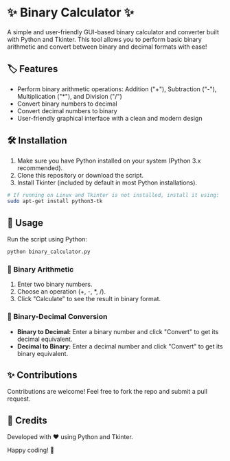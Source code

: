 # ✨ Binary Calculator ✨

A simple and user-friendly GUI-based binary calculator and converter built with Python and Tkinter. This tool allows you to perform basic binary arithmetic and convert between binary and decimal formats with ease! 

## 🏷️ Features
- Perform binary arithmetic operations: Addition ("+"), Subtraction ("-"), Multiplication ("*"), and Division ("/")
- Convert binary numbers to decimal 
- Convert decimal numbers to binary
- User-friendly graphical interface with a clean and modern design 

## 🛠️ Installation
1. Make sure you have Python installed on your system (Python 3.x recommended).
2. Clone this repository or download the script.
3. Install Tkinter (included by default in most Python installations).

```sh
# If running on Linux and Tkinter is not installed, install it using:
sudo apt-get install python3-tk
```

## 🔄 Usage
Run the script using Python:
```sh
python binary_calculator.py
```

### 🔢 Binary Arithmetic
1. Enter two binary numbers.
2. Choose an operation (+, -, *, /).
3. Click "Calculate" to see the result in binary format.

### 🔄 Binary-Decimal Conversion
- **Binary to Decimal:** Enter a binary number and click "Convert" to get its decimal equivalent.
- **Decimal to Binary:** Enter a decimal number and click "Convert" to get its binary equivalent.

## ✨ Contributions
Contributions are welcome! Feel free to fork the repo and submit a pull request.

## 💎 Credits
Developed with ❤️ using Python and Tkinter.

Happy coding! 🚀
